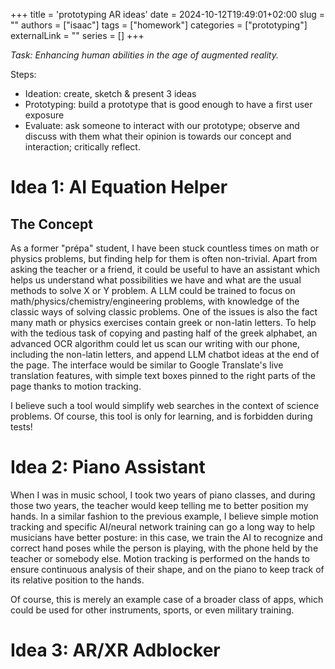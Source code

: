 +++
title = 'prototyping AR ideas'
date = 2024-10-12T19:49:01+02:00
slug = ""
authors = ["isaac"]
tags = ["homework"]
categories = ["prototyping"]
externalLink = ""
series = []
+++

_Task: Enhancing human abilities in the age of augmented reality._

Steps: 
- Ideation: create, sketch & present 3 ideas
- Prototyping: build a prototype that is good enough to have a first user exposure
- Evaluate: ask someone to interact with our prototype; observe and discuss with them what their opinion is towards our concept and interaction; critically reflect.

# Idea 1: AI Equation Helper

## The Concept

As a former "prépa" student, I have been stuck countless times on math or physics problems, but finding help for them is often non-trivial. Apart from asking the teacher or a friend, it could be useful to have an assistant which helps us understand what possibilities we have and what are the usual methods to solve X or Y problem. A LLM could be trained to focus on math/physics/chemistry/engineering problems, with knowledge of the classic ways of solving classic problems. One of the issues is also the fact many math or physics exercises contain greek or non-latin letters. To help with the tedious task of copying and pasting half of the greek alphabet, an advanced OCR algorithm could let us scan our writing with our phone, including the non-latin letters, and append LLM chatbot ideas at the end of the page. The interface would be similar to Google Translate's live translation features, with simple text boxes pinned to the right parts of the page thanks to motion tracking. 

I believe such a tool would simplify web searches in the context of science problems. Of course, this tool is only for learning, and is forbidden during tests!

# Idea 2: Piano Assistant

When I was in music school, I took two years of piano classes, and during those two years, the teacher would keep telling me to better position my hands. In a similar fashion to the previous example, I believe simple motion tracking and specific AI/neural network training can go a long way to help musicians have better posture: in this case, we train the AI to recognize and correct hand poses while the person is playing, with the phone held by the teacher or somebody else. Motion tracking is performed on the hands to ensure continuous analysis of their shape, and on the piano to keep track of its relative position to the hands. 

Of course, this is merely an example case of a broader class of apps, which could be used for other instruments, sports, or even military training. 

# Idea 3: AR/XR Adblocker




